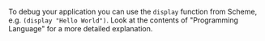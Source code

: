 To debug your application you can use the `display` function from Scheme, e.g. `(display "Hello World")`. Look at the contents of "Programming Language" for a more detailed explanation.
